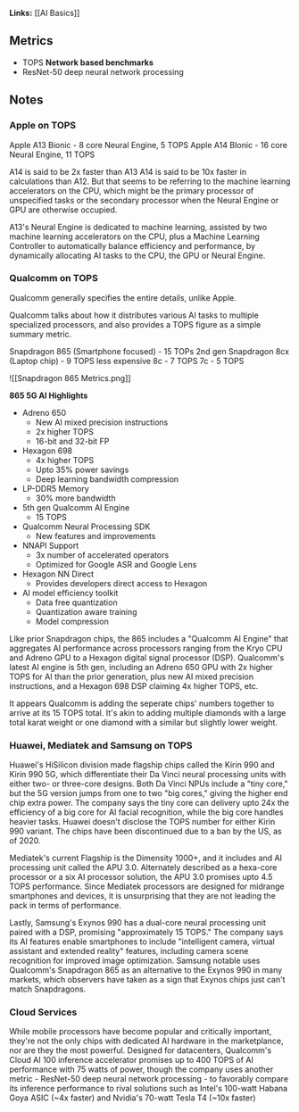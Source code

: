 **Links:** [[AI Basics]]

## Metrics
- TOPS
**Network based benchmarks**
- ResNet-50 deep neural network processing

## Notes
### Apple on TOPS
Apple A13 Bionic - 8 core Neural Engine, 5 TOPS
Apple A14 BIonic - 16 core Neural Engine, 11 TOPS

A14 is said to be 2x faster than A13
A14 is said to be 10x faster in calculations than A12. But that seems to be referring to the machine learning accelerators on the CPU, which might be the primary processor of unspecified tasks or the secondary processor when the Neural Engine or GPU are otherwise occupied.

A13's Neural Engine is dedicated to machine learning, assisted by two machine learning accelerators on the CPU, plus a Machine Learning Controller to automatically balance efficiency and performance, by dynamically allocating AI tasks to the CPU, the GPU or Neural Engine.

### Qualcomm on TOPS
Qualcomm generally specifies the entire details, unlike Apple.

Qualcomm talks about how it distributes various AI tasks to multiple specialized processors, and also provides a TOPS figure as a simple summary metric.

Snapdragon 865 (Smartphone focused) - 15 TOPs
2nd gen Snapdragon 8cx (Laptop chip) - 9 TOPS
less expensive 8c - 7 TOPS
7c - 5 TOPS

![[Snapdragon 865 Metrics.png]]

**865 5G AI Highlights**
- Adreno 650
	- New AI mixed precision instructions
	- 2x higher TOPS
	- 16-bit and 32-bit FP
- Hexagon 698
	- 4x higher TOPS
	- Upto 35% power savings
	- Deep learning bandwidth compression
- LP-DDR5 Memory
	- 30% more bandwidth
- 5th gen Qualcomm AI Engine
	- 15 TOPS
- Qualcomm Neural Processing SDK
	- New features and improvements
- NNAPI Support
	- 3x number of accelerated operators
	- Optimized for Google ASR and Google Lens
- Hexagon NN Direct
	- Provides developers direct access to Hexagon
- AI model efficiency toolkit
	- Data free quantization
	- Quantization aware training
	- Model compression

LIke prior Snapdragon chips, the 865 includes a "Qualcomm AI Engine" that aggregates AI performance across processors ranging from the Kryo CPU and Adreno GPU to a Hexagon digital signal processor (DSP). Qualcomm's latest AI engine is 5th gen, including an Adreno 650 GPU with 2x higher TOPS for AI than the prior generation, plus new AI mixed precision instructions, and a Hexagon 698 DSP claiming 4x higher TOPS, etc.

It appears Qualcomm is adding the seperate chips' numbers together to arrive at its 15 TOPS total. It's akin to adding multiple diamonds with a large total karat weight or one diamond with a similar but slightly lower weight.

### Huawei, Mediatek and Samsung on TOPS
Huawei's HiSilicon division made flagship chips called the Kirin 990 and Kirin 990 5G, which differentiate their Da Vinci neural processing units with either two- or three-core designs. Both Da Vinci NPUs include a "tiny core," but the 5G version jumps from one to two "big cores," giving the higher end chip extra power. The company says the tiny core can delivery upto 24x the efficiency of a big core for AI facial recognition, while the big core handles heavier tasks. Huawei doesn't disclose the TOPS number for either Kirin 990 variant. The chips have been discontinued due to a ban by the US, as of 2020.

Mediatek's current Flagship is the Dimensity 1000+, and it includes and AI processing unit called the APU 3.0. Alternately described as a hexa-core processor or a six AI processor solution, the APU 3.0 promises upto 4.5 TOPS performance. Since Mediatek processors are designed for midrange smartphones and devices, it is unsurprising that they are not leading the pack in terms of performance.

Lastly, Samsung's Exynos 990 has a dual-core neural processing unit paired with a DSP, promising "approximately 15 TOPS." The company says its AI features enable smartphones to include "intelligent camera, virtual assistant and extended reality" features, including camera scene recognition for improved image optimization. Samsung notable uses Qualcomm's Snapdragon 865 as an alternative to the Exynos 990 in many markets, which observers have taken as a sign that Exynos chips just can't match Snapdragons.


### Cloud Services
While mobile processors have become popular and critically important, they're not the only chips with dedicated AI hardware in the marketplance, nor are they the most powerful. Designed for datacenters, Qualcomm's Cloud AI 100 inference accelerator promises up to 400 TOPS of AI performance with 75 watts of power, though the company uses another metric - ResNet-50 deep neural network processing - to favorably compare its inference performance to rival solutions such as Intel's 100-watt Habana Goya ASIC (~4x faster) and Nvidia's 70-watt Tesla T4 (~10x faster)